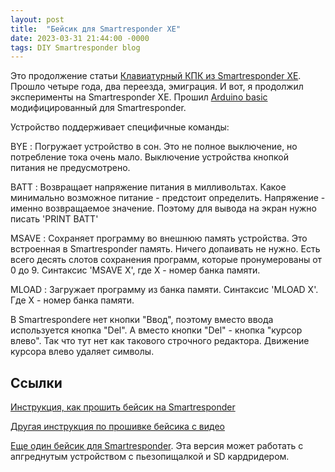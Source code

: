 ```yaml
---
layout: post
title:  "Бейсик для Smartresponder XE"
date: 2023-03-31 21:44:00 -0000
tags: DIY Smartresponder blog
---
```


Это продолжение статьи [Клавиатурный КПК из Smartresponder XE](../2019/smart-response). Прошло четыре года, два переезда, эмиграция. И вот, я продолжил эксперименты на Smartresponder XE. Прошил [Arduino basic](https://github.com/robinhedwards/ArduinoBASIC) модифицированный для Smartresponder. 

Устройство поддерживает специфичные команды:

BYE
: Погружает устройство в сон. Это не полное выключение, но потребление тока очень мало. Выключение устройства кнопкой питания не предусмотрено.

BATT
: Возвращает напряжение питания в милливольтах. Какое минимально возможное питание - предстоит определить. Напряжение - именно возвращаемое значение. Поэтому для вывода на экран нужно писать 'PRINT BATT'

MSAVE
: Сохраняет программу во внешнюю память устройства. Это встроенная в Smartresponder память. Ничего допаивать не нужно. Есть всего десять слотов сохранения программ, которые пронумерованы от 0 до 9. Синтаксис 'MSAVE X', где X - номер банка памяти.

MLOAD
: Загружает программу из банка памяти. Синтаксис 'MLOAD X'. Где X - номер банка памяти.

В Smartrespondere нет кнопки "Ввод", поэтому вместо ввода используется кнопка "Del". А вместо кнопки "Del" - кнопка "курсор влево". Так что тут нет как такового строчного редактора. Движение курсора влево удаляет символы.

## Ссылки

[Инструкция, как прошить бейсик на Smartresponder](https://www.instructables.com/SMART-Response-XE-Tiny-Basic-Port/)

[Другая инструкция по прошивке бейсика с видео](https://www.hackster.io/news/run-basic-on-your-smart-response-xe-2041f035529d)

[Еще один бейсик для Smartresponder](https://github.com/fdufnews/SMART_Response_BASIC). Эта версия может работать с апгреднутым устройством с пьезопищалкой и SD кардридером.